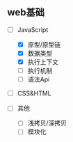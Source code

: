 ## web基础
  - [ ] JavaScript
    - [x] 原型/原型链
    - [x] 数据类型
    - [x] 执行上下文
    - [ ] 执行机制
    - [ ] 语法Api
  - [ ] CSS&HTML

  - [ ] 其他
    - [ ] 浅拷贝/深拷贝
    - [ ] 模块化 
